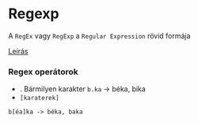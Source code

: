 # Regexp
A `RegEx` vagy `RegExp` a `Regular Expression` rövid formája

[Leírás](http://vbence.web.elte.hu/regex_leiras.html)

### Regex operátorok
- . Bármilyen karakter `b.ka` -> béka, bika
- `[karaterek]` 
```
b[éa]ka -> béka, baka
```